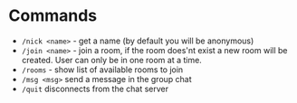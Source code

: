 # Commands

- `/nick <name>` - get a name (by default you will be anonymous)
- `/join <name>` - join a room, if the room does'nt exist a new room will be created. User can only be in one room at a time.
- `/rooms` - show list of available rooms to join
- `/msg <msg>` send a message in the group chat
- `/quit` disconnects from the chat server
